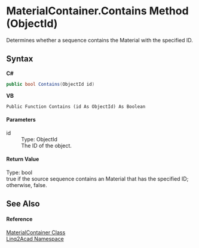 # MaterialContainer.Contains Method (ObjectId)
 

Determines whether a sequence contains the Material with the specified ID.

## Syntax

**C#**<br />
``` C#
public bool Contains(ObjectId id)
```

**VB**<br />
``` VB
Public Function Contains (id As ObjectId) As Boolean
```


#### Parameters
<dl><dt>id</dt><dd>Type: ObjectId<br />The ID of the object.</dd></dl>

#### Return Value
Type: bool<br />true if the source sequence contains an Material that has the specified ID; otherwise, false.

## See Also


#### Reference
<a href="T_Linq2Acad_MaterialContainer.md">MaterialContainer Class</a><br /><a href="N_Linq2Acad.md">Linq2Acad Namespace</a><br />
